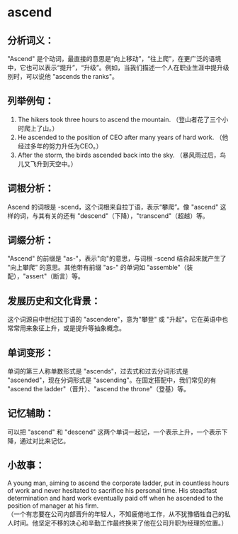 # ascend

## 分析词义：

  

"Ascend" 是个动词，最直接的意思是“向上移动”，“往上爬”，在更广泛的语境中，它也可以表示“提升”，“升级”。例如，当我们描述一个人在职业生涯中提升级别时，可以说他 "ascends the ranks"。

  

## 列举例句：

  

1.  The hikers took three hours to ascend the mountain. （登山者花了三个小时爬上了山。）
2.  He ascended to the position of CEO after many years of hard work. （他经过多年的努力升任为CEO。）
3.  After the storm, the birds ascended back into the sky. （暴风雨过后，鸟儿又飞升到天空中。）

  

## 词根分析：

  

Ascend 的词根是 -scend，这个词根来自拉丁语，表示“攀爬”。像 "ascend" 这样的词，与其有关的还有 "descend"（下降），"transcend"（超越）等。

  

## 词缀分析：

  

"Ascend" 的前缀是 "as-"，表示"向"的意思，与词根 -scend 结合起来就产生了 “向上攀爬” 的意思。其他带有前缀 "as-" 的单词如 "assemble"（装配），"assert"（断言）等。

  

## 发展历史和文化背景：

  

这个词源自中世纪拉丁语的 "ascendere"，意为"攀登" 或 "升起"。它在英语中也常常用来象征上升，或是提升等抽象概念。

  

## 单词变形：

  

单词的第三人称单数形式是 "ascends"，过去式和过去分词形式是 "ascended"，现在分词形式是 "ascending"。在固定搭配中，我们常见的有 "ascend the ladder"（晋升）、"ascend the throne"（登基）等。

  

## 记忆辅助：

  

可以把 "ascend" 和 "descend" 这两个单词一起记，一个表示上升，一个表示下降，通过对比来记忆。

  

## 小故事：

  

A young man, aiming to ascend the corporate ladder, put in countless hours of work and never hesitated to sacrifice his personal time. His steadfast determination and hard work eventually paid off when he ascended to the position of manager at his firm.  
（一个有志要在公司内部晋升的年轻人，不知疲倦地工作，从不犹豫牺牲自己的私人时间。他坚定不移的决心和辛勤工作最终换来了他在公司升职为经理的位置。）
